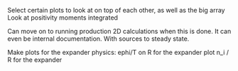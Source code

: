 Select certain plots to look at on top of each other, as well as the big array
Look at positivity moments integrated

Can move on to running production 2D calculations when this is done.
It can even be internal documentation. With sources to steady state.

Make plots for the expander physics:
ephi/T on R for the expander
plot n_i / R for the expander

